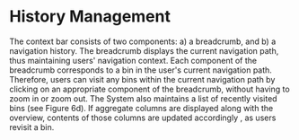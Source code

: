 # History Management

The context bar consists of two components: a) a breadcrumb, and b) a navigation history. The breadcrumb displays the current navigation path, thus maintaining users' navigation context. Each component of the breadcrumb corresponds to a bin in the user's current navigation path. Therefore, users can visit any bins within the current navigation path by clicking on an appropriate component of the breadcrumb, without having to zoom in or zoom out. The System also maintains a list of recently visited bins (see Figure 6d). If aggregate columns are displayed along with the overview, contents of those columns are updated accordingly , as users revisit a bin.